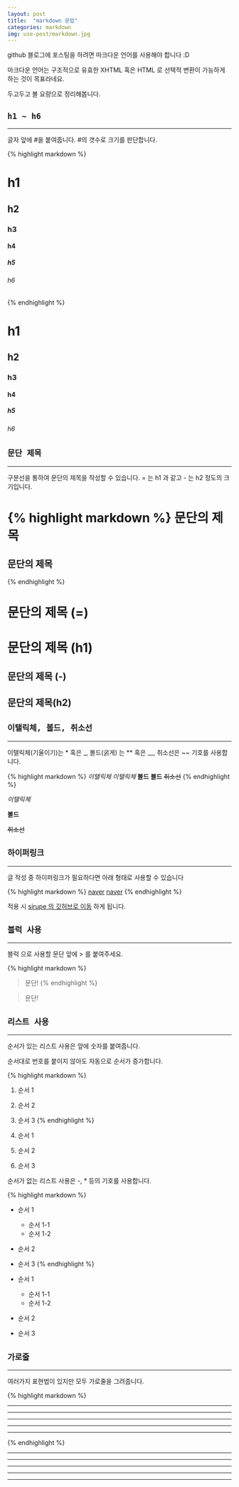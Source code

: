 ```yaml
---
layout: post
title:  "markdown 문법"
categories: markdown
img: use-post/markdown.jpg
---
```


github 블로그에 포스팅을 하려면 마크다운 언어를 사용해야 합니다 :D

마크다운 언어는 구조적으로 유효한 XHTML 혹은 HTML 로 선택적 변환이 가능하게 하는 것이 목표라네요.

두고두고 볼 요량으로 정리해봅니다.

## `h1 ~ h6`

***

글자 앞에 #을 붙여줍니다. #의 갯수로 크기를 판단합니다.

{% highlight markdown %}
# h1
## h2
### h3
#### h4
##### h5
###### h6
{% endhighlight %}
# h1
## h2
### h3
#### h4
##### h5
###### h6

## `문단 제목`

***

구분선을 통하여 문단의 제목을 작성할 수 있습니다. = 는 h1 과 같고 - 는 h2 정도의 크기입니다.

{% highlight markdown %}
문단의 제목
==============
문단의 제목
--------------
{% endhighlight %}

문단의 제목 (=)
==============

# 문단의 제목 (h1)

문단의 제목 (-)
--------------

## 문단의 제목(h2)

## `이탤릭체, 볼드, 취소선`

***

이탤릭체(기울이기)는 * 혹은 _, 볼드(굵게) 는 ** 혹은 __, 취소선은 ~~ 기호를 사용합니다.

{% highlight markdown %}
*이탤릭체*
_이탤릭체_
**볼드**
__볼드__
~~취소선~~
{% endhighlight %}

*이탤릭체*

**볼드**

~~취소선~~

## `하이퍼링크`

***

글 작성 중 하이퍼링크가 필요하다면 아래 형태로 사용할 수 있습니다

{% highlight markdown %}
[naver](https://www.naver.com)
[naver](https://www.naver.com "네이버")
{% endhighlight %}

적용 시 [sirupe 의 깃허브로 이동](https://github.com/sirupe) 하게 됩니다.

## `블럭 사용`

***

블럭 으로 사용할 문단 앞에 > 를 붙여주세요.

{% highlight markdown %}
> 문단!
{% endhighlight %}

> 문단!

## `리스트 사용`

***

순서가 있는 리스트 사용은 앞에 숫자를 붙여줍니다.

순서대로 번호를 붙이지 않아도 자동으로 순서가 증가합니다.

{% highlight markdown %}
1. 순서 1
1. 순서 2
1. 순서 3
{% endhighlight %}

1. 순서 1
1. 순서 2
1. 순서 3

순서가 없는 리스트 사용은 -, * 등의 기호를 사용합니다.

{% highlight markdown %}
* 순서 1
    - 순서 1-1
    - 순서 1-2
* 순서 2
* 순서 3
{% endhighlight %}

* 순서 1
    - 순서 1-1
    - 순서 1-2
* 순서 2
* 순서 3

## `가로줄`

***

여러가지 표현법이 있지만 모두 가로줄을 그려줍니다.

{% highlight markdown %}
* * *
***
*****
- - -
------------------
{% endhighlight %}

* * *

***

*****

- - -

------------------
